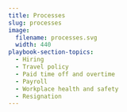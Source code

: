 ```yaml
---
title: Processes
slug: processes
image:
  filename: processes.svg
  width: 440
playbook-section-topics:
  - Hiring
  - Travel policy
  - Paid time off and overtime
  - Payroll
  - Workplace health and safety
  - Resignation
---
```


